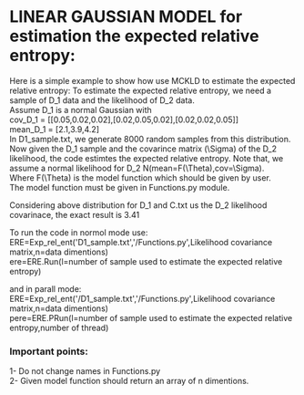 # LINEAR GAUSSIAN MODEL for estimation the expected relative entropy:

Here is a simple example to show how use MCKLD to estimate the expected relative entropy:
To estimate the expected relative entropy, we need a sample of D_1 data and the likelihood of D_2 data.  
Assume D_1 is a normal Gaussian with  
cov_D_1 = [[0.05,0.02,0.02],[0.02,0.05,0.02],[0.02,0.02,0.05]]  
mean_D_1 = [2.1,3.9,4.2]  
In D1_sample.txt, we generate 8000 random samples from this distribution.  
Now given the D_1 sample and the covarince matrix (\Sigma) of the D_2 likelihood, the code estimtes the expected relative entropy.
Note that, we assume a normal likelihood for D_2 N(mean=F(\Theta),cov=\Sigma).  
Where F(\Theta) is the model function which should be given by user.  
The model function must be given in Functions.py module. 

Considering above distribution for D_1 and C.txt us the D_2 likelihood covarinace, the exact result is 3.41  

To run the code in normol mode use:    
ERE=Exp_rel_ent('D1_sample.txt','/Functions.py',Likelihood covariance matrix,n=data dimentions)  
ere=ERE.Run(l=number of sample used to estimate the expected relative entropy)  

and in parall mode:  
ERE=Exp_rel_ent('/D1_sample.txt','/Functions.py',Likelihood covariance matrix,n=data dimentions)  
pere=ERE.PRun(l=number of sample used to estimate the expected relative entropy,number of thread)  
### Important points:
1- Do not change names in Functions.py  
2- Given model function should return an array of n dimentions.

